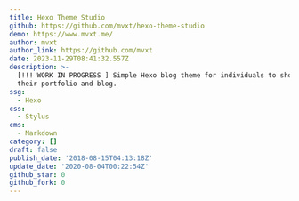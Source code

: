 ```yaml
---
title: Hexo Theme Studio
github: https://github.com/mvxt/hexo-theme-studio
demo: https://www.mvxt.me/
author: mvxt
author_link: https://github.com/mvxt
date: 2023-11-29T08:41:32.557Z
description: >-
  [!!! WORK IN PROGRESS ] Simple Hexo blog theme for individuals to showcase
  their portfolio and blog.
ssg:
  - Hexo
css:
  - Stylus
cms:
  - Markdown
category: []
draft: false
publish_date: '2018-08-15T04:13:18Z'
update_date: '2020-08-04T00:22:54Z'
github_star: 0
github_fork: 0
---
```


